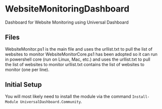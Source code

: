 # WebsiteMonitoringDashboard
Dashboard for Website Monitoring using Universal Dashboard

## Files
WebsiteMonitor.ps1 is the main file and uses the urllist.txt to pull the list of websites to monitor
WebsiteMonitorCore.ps1 has been adopted so it can run in powershell core (run on Linux, Mac, etc.) and uses the urllist.txt to pull the list of websites to monitor
urllist.txt contains the list of websites to monitor (one per line).

## Initial Setup
You will most likely need to install the module via the command `Install-Module UniversalDashboard.Community`. 
